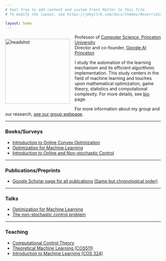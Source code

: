 ```yaml
---
# Feel free to add content and custom Front Matter to this file.
# To modify the layout, see https://jekyllrb.com/docs/themes/#overriding-theme-defaults

layout: home
---
```

<p style="float: left; padding-right: 15px"><img src="elad.jpg" alt="headshot" width="210" /></p>

Professor of [Computer Science, Princeton University](https://www.cs.princeton.edu/) \
Director and co-founder, [Google AI Princeton](https://ai.googleblog.com/2018/12/google-ai-princeton-current-and-future.html)

I study the automation of the learning mechanism and its efficient algorithmic implementation. This study centers in the field of machine learning and touches upon mathematical optimization, game theory, statistics and computational complexity. For more details, see [bio](/bio/) page.

For more information about my group and our research, [see our group webpage](https://minregret.com). 


---------------------------------

### **Books/Surveys**

- [Introduction to Online Convex Optimization](https://sites.google.com/view/intro-oco/)  
- [Optimization for Machine Learning](https://arxiv.org/abs/1909.03550)  
- [Introduction to Online and Non-stochastic Control](https://sites.google.com/view/cos59x-cct/lecture-notes?authuser=0)  

---------------------------------


### **Publications/Preprints**

- [Google Scholar page for all publcations](https://scholar.google.com/citations?user=LnhCGNMAAAAJ&hl=en&oi=ao)   [(Same but chronological order)](https://scholar.google.com/citations?hl=en&user=LnhCGNMAAAAJ&view_op=list_works&sortby=pubdate)  


---------------------------------

### **Talks**

- [Optimization for Machine Learning](https://youtu.be/f0qQsz4-o68)  
- [The non-stochastic control problem](https://www.youtube.com/watch?v=dmWXHmjVxcI&feature=emb_err_woyt&ab_channel=ControlMeetsLearning)  


----------------------------------

### **Teaching**

- [Computational Control Theory](https://sites.google.com/view/cos59x-cct/home?authuser=0)  
- [Theoretical Machine Learning (COS511)](https://sites.google.com/view/cos-511-tml/home)  
- [Introduction to Machine Learning (COS 324)](https://www.cs.princeton.edu/courses/archive/spring21/cos324/)
